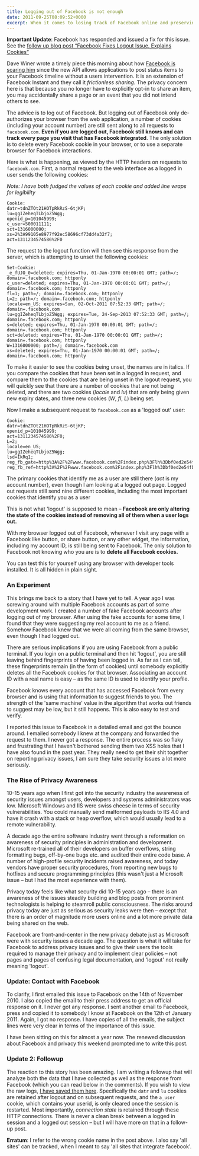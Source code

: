 ```yaml
---
title: Logging out of Facebook is not enough
date: 2011-09-25T08:09:52+0000
excerpt: When it comes to losing track of Facebook online and preserving your digital privacy - being logged out is far from enough. We find some privacy issues with Facebook and report them.
---
```



**Important Update**: Facebook has responded and issued a fix for this issue. See the [follow up blog post “Facebook Fixes Logout Issue, Explains Cookies”](/posts/facebook-fixes-logout-issue-explains-cookies)

Dave Winer wrote a timely piece this morning about how [Facebook is scaring him](http://scripting.com/stories/2011/09/24/facebookIsScaringMe.html) since the new API allows applications to post status items to your Facebook timeline without a users intervention. It is an extension of Facebook Instant and they call it *frictionless sharing*. The privacy concern here is that because you no longer have to explicitly opt-in to share an item, you may accidentally share a page or an event that you did not intend others to see.

The advice is to log out of Facebook. But logging out of Facebook only de-authorizes your browser from the web application, a number of cookies (including your account number) are still sent along to all requests to `facebook.com`. **Even if you are logged out, Facebook still knows and can track every page you visit that has Facebook integrated**. The only solution is to delete every Facebook cookie in your browser, or to use a separate browser for Facebook interactions.

Here is what is happening, as viewed by the HTTP headers on requests to `facebook.com`. First, a normal request to the web interface as a logged in user sends the following cookies:

*Note: I have both fudged the values of each cookie and added line wraps for legibility*

```http
Cookie:
datr=tdnZTOt21HOTpRkRzS-6tjKP;
lu=ggIZeheqTLbjoZ5Wgg;
openid_p=101045999;
c_user=500011111;
sct=1316000000;
xs=2%3A99105e8977f92ec58696cf73dd4a32f7;
act=1311234574586%2F0

```

The request to the logout function will then see this response from the server, which is attempting to unset the following cookies:

```http
Set-Cookie:
_e_fUJO_0=deleted; expires=Thu, 01-Jan-1970 00:00:01 GMT; path=/; domain=.facebook.com; httponly
c_user=deleted; expires=Thu, 01-Jan-1970 00:00:01 GMT; path=/; domain=.facebook.com; httponly
fl=1; path=/; domain=.facebook.com; httponly
L=2; path=/; domain=.facebook.com; httponly
locale=en_US; expires=Sun, 02-Oct-2011 07:52:33 GMT; path=/; domain=.facebook.com
lu=ggIZeheqTLbjoZ5Wgg; expires=Tue, 24-Sep-2013 07:52:33 GMT; path=/; domain=.facebook.com; httponly
s=deleted; expires=Thu, 01-Jan-1970 00:00:01 GMT; path=/; domain=.facebook.com; httponly
sct=deleted; expires=Thu, 01-Jan-1970 00:00:01 GMT; path=/; domain=.facebook.com; httponly
W=1316000000; path=/; domain=.facebook.com
xs=deleted; expires=Thu, 01-Jan-1970 00:00:01 GMT; path=/; domain=.facebook.com; httponly

```

To make it easier to see the cookies being unset, the names are in italics. If you compare the cookies that have been set in a logged in request, and compare them to the cookies that are being unset in the logout request, you will quickly see that there are a number of cookies that are not being deleted, and there are two cookies (*locale* and *lu*) that are only being given new expiry dates, and three new cookies (*W*, *fl*, *L*) being set.

Now I make a subsequent request to `facebook.com` as a 'logged out' user:

```http
Cookie:
datr=tdnZTOt21HOTpRkRzS-6tjKP;
openid_p=101045999;
act=1311234574586%2F0;
L=2;
locale=en_US;
lu=ggIZeheqTLbjoZ5Wgg;
lsd=IkRq1;
reg_fb_gate=http%3A%2F%2Fwww.facebook.com%2Findex.php%3Flh%3Dbf0ed2e54fbcad0baaaaa32f88152%26eu%3DJhvyCGewZ3n_VN7xw1BvUw;
reg_fb_ref=http%3A%2F%2Fwww.facebook.com%2Findex.php%3Flh%3Dbf0ed2e54fbcad0b1aaaaa152%26eu%3DJhvyCGewZ3n_VN7xw1BvUw
```

The primary cookies that identify me as a user are still there (*act* is my account number), even though I am looking at a logged out page. Logged out requests still send nine different cookies, including the most important cookies that identify you as a user

This is not what 'logout' is supposed to mean – **Facebook are only altering the state of the cookies instead of removing all of them when a user logs out.**

With my browser logged out of Facebook, whenever I visit any page with a Facebook like button, or share button, or any other widget, the information, including my account ID, is still being sent to Facebook. The only solution to Facebook not knowing who you are is to **delete all Facebook cookies.**

You can test this for yourself using any browser with developer tools installed. It is all hidden in plain sight.

### An Experiment

This brings me back to a story that I have yet to tell. A year ago I was screwing around with multiple Facebook accounts as part of some development work. I created a number of fake Facebook accounts after logging out of my browser. After using the fake accounts for some time, I found that they were suggesting my real account to me as a friend. Somehow Facebook knew that we were all coming from the same browser, even though I had logged out.

There are serious implications if you are using Facebook from a public terminal. If you login on a public terminal and then hit 'logout', you are still leaving behind fingerprints of having been logged in. As far as I can tell, these fingerprints remain (in the form of cookies) until somebody explicitly deletes all the Facebook cookies for that browser. Associating an account ID with a real name is easy – as the same ID is used to identify your profile.

Facebook knows every account that has accessed Facebook from every browser and is using that information to suggest friends to you. The strength of the 'same machine' value in the algorithm that works out friends to suggest may be low, but it still happens. This is also easy to test and verify.

I reported this issue to Facebook in a detailed email and got the bounce around. I emailed somebody I knew at the company and forwarded the request to them. I never got a response. The entire process was so flaky and frustrating that I haven't bothered sending them two XSS holes that I have also found in the past year. They really need to get their shit together on reporting privacy issues, I am sure they take security issues a lot more seriously.

### The Rise of Privacy Awareness

10-15 years ago when I first got into the security industry the awareness of security issues amongst users, developers and systems administrators was low. Microsoft Windows and IIS were swiss cheese in terms of security vulnerabilities. You could manually send malformed payloads to IIS 4.0 and have it crash with a stack or heap overflow, which would usually lead to a remote vulnerability.

A decade ago the entire software industry went through a reformation on awareness of security principles in administration and development. Microsoft re-trained all of their developers on buffer overflows, string formatting bugs, off-by-one bugs etc. and audited their entire code base. A number of high-profile security incidents raised awareness, and today vendors have proper security procedures, from reporting new bugs to hotfixes and secure programming principles (this wasn't just a Microsoft issue – but I had the most experience with them).

Privacy today feels like what security did 10-15 years ago – there is an awareness of the issues steadily building and blog posts from prominent technologists is helping to steamroll public consciousness. The risks around privacy today are just as serious as security leaks were then – except that there is an order of magnitude more users online and a lot more private data being shared on the web.

Facebook are front-and-center in the new privacy debate just as Microsoft were with security issues a decade ago. The question is what it will take for Facebook to address privacy issues and to give their users the tools required to manage their privacy and to implement clear policies – not pages and pages of confusing legal documentation, and 'logout' not really meaning 'logout'.

### Update: Contact with Facebook

To clarify, I first emailed this issue to Facebook on the 14th of November 2010. I also copied the email to their press address to get an official response on it. I never got any response. I sent another email to Facebook, press and copied it to somebody I know at Facebook on the 12th of January 2011. Again, I got no response. I have copies of all the emails, the subject lines were very clear in terms of the importance of this issue.

I have been sitting on this for almost a year now. The renewed discussion about Facebook and privacy this weekend prompted me to write this post.

### Update 2: Followup

The reaction to this story has been amazing. I am writing a followup that will analyze both the data that I have collected as well as the response from Facebook (which you can read below in the comments). If you wish to view the raw logs, [I have saved them here](/fb-headers.txt). Specifically the `datr` and `lu` cookies are retained after logout and on subsequent requests, and the `a_user` cookie, which contains your userid, is only cleared once the session is restarted. Most importantly, *connection state* is retained through these HTTP connections. There is never a clean break between a logged in session and a logged out session – but I will have more on that in a follow-up post.

**Erratum**: I refer to the wrong cookie name in the post above. I also say 'all sites' can be tracked, when I meant to say 'all sites that integrate facebook'.

